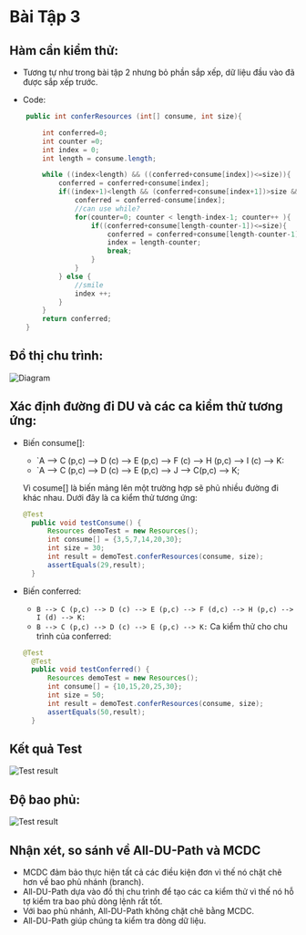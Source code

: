 # Bài Tập 3


## Hàm cần kiểm thử:

* Tương tự như trong bài tập 2 nhưng bỏ phần sắp xếp, dữ liệu đầu vào đã được sắp xếp trước.

* Code:
```java
	public int conferResources (int[] consume, int size){						//A

		int conferred=0;														//B
		int counter =0;															//
		int index = 0;															//
		int length = consume.length;											//

		while ((index<length) && ((conferred+consume[index])<=size)){			//C
			conferred = conferred+consume[index];								//D
			if((index+1)<length && (conferred+consume[index+1])>size && (conferred-consume[index]+consume[index+1])<=size) {				//E
				conferred = conferred-consume[index];							//F
				//can use while?
				for(counter=0; counter < length-index-1; counter++ ){			//G
					if((conferred+consume[length-counter-1])<=size){			//H
						conferred = conferred+consume[length-counter-1];		//I
						index = length-counter;									//
						break;													//
					}
				}
			} else {															//J
				//smile															//
				index ++;														//
			}
		}
		return conferred;														//K
	}
```

## Đồ thị chu trình:
![Diagram](https://github.com/hungnh58/int3117-2016/blob/master/NguyenHuyHung/BT3/image/diagram.JPG)

## Xác định đường đi DU và các ca kiểm thử tương ứng:

* Biến consume[]:
  + `A --> C (p,c) --> D (c) --> E (p,c) --> F (c) --> H (p,c) --> I (c) --> K:
  + `A --> C (p,c) --> D (c) --> E (p,c) --> J --> C(p,c) --> K;
  
  Vì cosume[] là biến mảng lên một trường hợp sẽ phủ nhiều đường đi khác nhau. Dưới đây là ca kiểm thử tương ứng:
  ```java
  @Test
	public void testConsume() {
		Resources demoTest = new Resources();
		int consume[] = {3,5,7,14,20,30};
		int size = 30;
		int result = demoTest.conferResources(consume, size);
		assertEquals(29,result);
	}
  ```
 
* Biến conferred:
  + `B --> C (p,c) --> D (c) --> E (p,c) --> F (d,c) --> H (p,c) --> I (d) --> K:`
  + `B --> C (p,c) --> D (c) --> E (p,c) --> K:`
  Ca kiểm thử cho chu trình của conferred:
  ```java
  @Test
	@Test
	public void testConferred() {
		Resources demoTest = new Resources();
		int consume[] = {10,15,20,25,30};
		int size = 50;
		int result = demoTest.conferResources(consume, size);
		assertEquals(50,result);
	}
  ```

## Kết quả Test

![Test result](https://github.com/hungnh58/int3117-2016/blob/master/NguyenHuyHung/BT3/image/result.JPG)

## Độ bao phủ:

![Test result](https://github.com/hungnh58/int3117-2016/blob/master/NguyenHuyHung/BT3/image/converage.JPG)
## Nhận xét, so sánh về All-DU-Path và MCDC

- MCDC đảm bảo thực hiện tất cả các điều kiện đơn vì thế nó chặt chẽ hơn về bao phủ nhánh (branch).
- All-DU-Path dựa vào đồ thị chu trình để tạo các ca kiểm thử vì thế nó hỗ tợ kiểm tra bao phủ dòng lệnh rất tốt.
- Với bao phủ nhánh, All-DU-Path không chặt chẽ bằng MCDC.
- All-DU-Path giúp chúng ta kiểm tra dòng dữ liệu.

